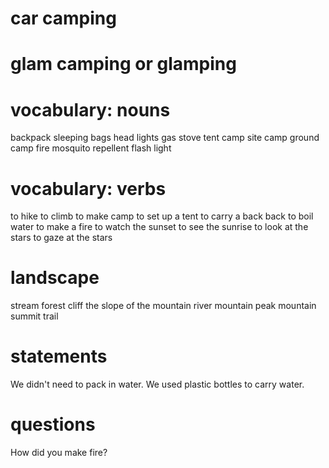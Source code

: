 # car camping

# glam camping or glamping

# vocabulary: nouns
backpack
sleeping bags
head lights
gas stove
tent
camp site
camp ground
camp fire
mosquito repellent
flash light

# vocabulary: verbs
to hike
to climb
to make camp
to set up a tent
to carry a back back
to boil water
to make a fire
to watch the sunset
to see the sunrise
to look at the stars
to gaze at the stars

# landscape
stream
forest
cliff
the slope of the mountain
river
mountain peak
mountain summit
trail


# statements
We didn't need to pack in water.
We used plastic bottles to carry water.

# questions
How did you make fire?







